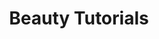---
title: "Beauty Tutorials"
tag: "Tutorials"
tag_line: "Beauty Tutorial Lorem ipsum dolor sit amet consectetur adipisicing elit"
menu: 
  main:
    weight: 100
    parent: Tutorials
---